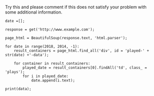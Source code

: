 Try this and please comment if this does not satisfy your problem with some additional information.

	date =[];

	response = get('http://www.example.com');

	page_html = BeautifulSoup(response.text, 'html.parser');

	for date in range(2018, 2014, -1):
		result_containers = page_html.find_all('div', id = 'played-' + str(date) +'-data');

		for container in result_containers:
			played_date = result_containers[0].findAll('td', class_ = 'plays');
			for i in played_date:
				date.append(i.text);

	print(data);